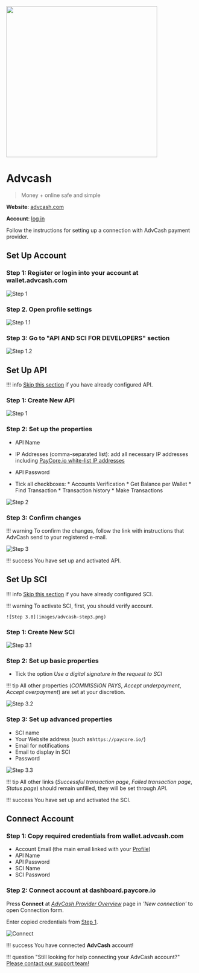 <img src="https://static.openfintech.io/payment_providers/advcash/logo.svg?w=400" width="400px" >

# Advcash

> Money + online safe and simple

**Website**: [advcash.com](https://advcash.com/en/)

**Account**: [log in](https://wallet.advcash.com/login)

Follow the instructions for setting up a connection with AdvCash payment provider.

## Set Up Account

### Step 1: Register or login into your account at wallet.advcash.com

![Step 1](images/advcash-step0.png)

### Step 2. Open profile settings

![Step 1.1](images/advcash-step1_1.png)

### Step 3: Go to "API AND SCI FOR DEVELOPERS" section

![Step 1.2](images/advcash-step1_2.png)

## Set Up API

!!! info
    [Skip this section](#set-up-sci) if you have already configured API.

### Step 1: Create New API

![Step 1](images/advcash-step2_1.png)

### Step 2: Set up the properties

* API Name
* IP Addresses (comma-separated list): add all necessary IP addresses including [PayСore.io white-list IP addresses](/integration/ips/)
* API Password

* Tick all checkboxes:
      * Accounts Verification
      * Get Balance per Wallet
      * Find Transaction
      * Transaction history
      * Make Transactions

![Step 2](images/advcash-step2_2.png)

### Step 3: Confirm changes

!!! warning
    To confirm the changes, follow the link with instructions that AdvCash send to your registered e-mail.

![Step 3](images/advcash-step2_3.png)

!!! success
    You have set up and activated API.

## Set Up SCI

!!! info
    [Skip this section](#connect-account) if you have already configured SCI.

!!! warning
    To activate SCI, first, you should verify account.
    
    ![Step 3.0](images/advcash-step3.png)

### Step 1: Create New SCI

![Step 3.1](images/advcash-step3_1.png)

### Step 2: Set up basic properties

* Tick the option *Use a digital signature in the request to SCI*

!!! tip
    All other properties (*COMMISSION PAYS*, *Accept underpayment*, *Accept overpayment*) are set at your discretion.

![Step 3.2](images/advcash-step3_2.png)  

### Step 3: Set up advanced properties

* SCI name
* Your Website address (such as`https://paycore.io/`)
* Email for notifications
* Email to display in SCI
* Password

![Step 3.3](images/advcash-step3_3.png)

!!! tip
    All other links (*Successful transaction page*, *Failed transaction page*, *Status page*) should remain unfilled, they will be set through API.

!!! success
    You have set up and activated the SCI.

## Connect Account

### Step 1: Copy required credentials from wallet.advcash.com

* Account Email (the main email linked with your [Profile](https://wallet.advcash.com/pages/profile))
* API Name
* API Password
* SCI Name
* SCI Password

### Step 2: Connect account at dashboard.paycore.io

Press **Connect** at [*AdvCash Provider Overview*](https://dashboard.paycore.io/connect-directory/payment-providers/advcash/general) page in *'New connection'* to open Connection form.

Enter copied credentials from [Step 1](#step-1-copy-required-credentials-from-walletadvcashcom).

![Connect](images/advcash_connect.png)

!!! success
    You have connected **AdvCash** account!

!!! question "Still looking for help connecting your AdvCash account?"
    [Please contact our support team!](mailto:support@paycore.io)
